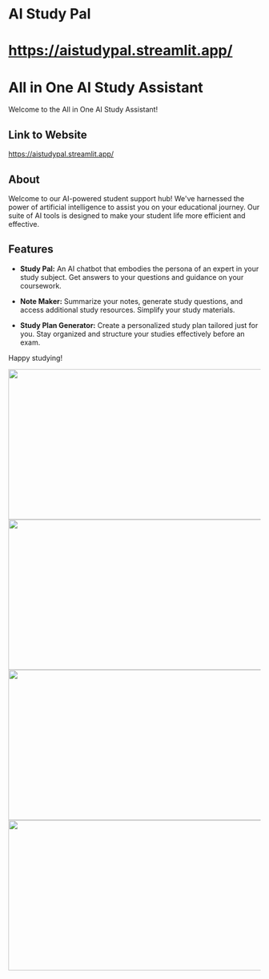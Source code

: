# AI Study Pal

https://aistudypal.streamlit.app/
=======
# All in One AI Study Assistant

Welcome to the All in One AI Study Assistant!

## Link to Website
https://aistudypal.streamlit.app/

## About

Welcome to our AI-powered student support hub! We've harnessed the power of artificial intelligence to assist you on your educational journey. Our suite of AI tools is designed to make your student life more efficient and effective.

## Features

- **Study Pal:** An AI chatbot that embodies the persona of an expert in your study subject. Get answers to your questions and guidance on your coursework.

- **Note Maker:** Summarize your notes, generate study questions, and access additional study resources. Simplify your study materials.

- **Study Plan Generator:** Create a personalized study plan tailored just for you. Stay organized and structure your studies effectively before an exam.

Happy studying!

<img src='https://github.com/AmmarAlzureiqi/AI-Study-Pal/assets/100096699/ec6aad00-190b-4616-b94d-67be5655ea3c' width='600' height='300'>
<img src='https://github.com/AmmarAlzureiqi/AI-Study-Pal/assets/100096699/7f30db6e-6769-4871-b7cb-0f6d431c0763' width='600' height='300'>
<img src='https://github.com/AmmarAlzureiqi/AI-Study-Pal/assets/100096699/0b227057-95ba-4062-ba42-9d165ad2704e' width='600' height='300'>
<img src='https://github.com/AmmarAlzureiqi/AI-Study-Pal/assets/100096699/12c31078-39c6-4211-bb26-6e204929f56d' width='600' height='300'>




